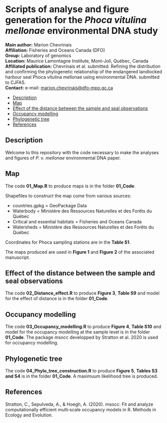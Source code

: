 # Scripts of analyse and figure generation for the *Phoca vitulina mellonae* environmental DNA study

__Main author:__  Marion Chevrinais  
__Affiliation:__  Fisheries and Oceans Canada (DFO)   
__Group:__        Laboratory of genomics   
__Location:__     Maurice Lamontagne Institute, Mont-Joli, Québec, Canada  
__Affiliated publication:__ Chevrinais et al. submitted. Refining the distribution and confirming the phylogenetic relationship of the endangered landlocked harbour seal Phoca vitulina mellonae using environmental DNA. submitted to CJFAS.       
__Contact:__      e-mail: marion.chevrinais@dfo-mpo.gc.ca 

- [Description](#description)
- [Map](#map)
- [Effect of the distance between the sample and seal observations](#effect-of-the-distance-between-the-sample-and-seal-observations)
- [Occupancy modelling](#occupancy-modelling)
- [Phylogenetic tree](#phylogenetic-tree)
- [References](#references)

## Description 

Welcome to this repository with the code necessary to make the analyses and figures of *P. v. mellonae* environmental DNA paper. 

## Map

The code **01_Map.R** to produce maps is in the folder **01_Code**.

Shapefiles to construct the map come from various sources: 
- countries.gpkg = GeoPackage Data
- Waterbody = Ministère des Ressources Naturelles et des Forêts du Québec
- Critical and essential habitats = Fisheries and Oceans Canada
- Watersheds = Ministère des Ressources Naturelles et des Forêts du Québec

Coordinates for Phoca sampling stations are in the **Table S1**. 

The maps produced are used in **Figure 1** and **Figure 2** of the associated manuscript. 

## Effect of the distance between the sample and seal observations

The code **02_Distance_effect.R** to produce **Figure 3**, **Table S9** and model for the effect of distance is in the folder **01_Code**.

## Occupancy modelling

The code **03_Occupancy_modelling.R** to produce **Figure 4**, **Table S10** and model for the occupancy modelling at the sample level is in the folder **01_Code**.
The package *msocc* developped by Stratton et al. 2020 is used for occupancy modelling. 

## Phylogenetic tree

The code **04_Phylo_tree_construction.R** to produce **Figure 5**, **Tables S3 and S4** is in the folder **01_Code**. A maximuum likelihood tree is produced.  

## References

Stratton, C., Sepulveda, A., & Hoegh, A. (2020). msocc: Fit and analyze computationally efficient multi‐scale occupancy models in R. Methods in Ecology and Evolution.
